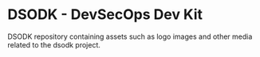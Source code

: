 # DSODK - DevSecOps Dev Kit

DSODK repository containing assets such as logo images and other media related to the dsodk project.
